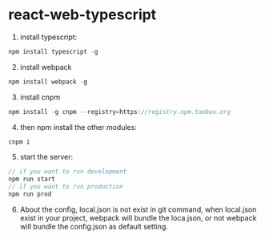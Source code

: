 # react-web-typescript

1. install typescript:
```javascript
npm install typescript -g
```

2. install webpack
```javascript
npm install webpack -g
```

3. install cnpm
```javascript
npm install -g cnpm --registry=https://registry.npm.taobao.org
```


4. then npm install the other modules:
```javascript
cnpm i
```

5. start the server:
```javascript
// if you want to run development
npm run start
// if you want to run production
npm run prod
```
6. About the config, local.json is not exist in git command, when local.json exist in your project, webpack will bundle the loca.json, or not webpack will bundle the config.json as default setting.